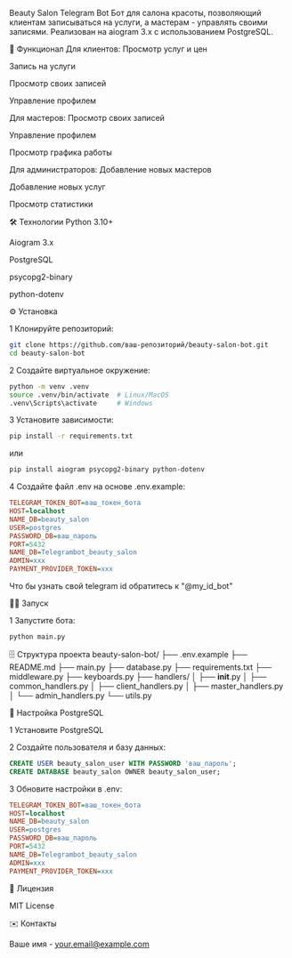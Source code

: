 
Beauty Salon Telegram Bot
Бот для салона красоты, позволяющий клиентам записываться на услуги, а мастерам - управлять своими записями. Реализован на aiogram 3.x с использованием PostgreSQL.

📌 Функционал
Для клиентов:
Просмотр услуг и цен

Запись на услуги

Просмотр своих записей

Управление профилем

Для мастеров:
Просмотр своих записей

Управление профилем

Просмотр графика работы

Для администраторов:
Добавление новых мастеров

Добавление новых услуг

Просмотр статистики

🛠 Технологии
Python 3.10+

Aiogram 3.x

PostgreSQL

psycopg2-binary

python-dotenv

⚙️ Установка

1 Клонируйте репозиторий:
```bash
git clone https://github.com/ваш-репозиторий/beauty-salon-bot.git
cd beauty-salon-bot
```

2 Создайте виртуальное окружение:
```bash
python -m venv .venv
source .venv/bin/activate  # Linux/MacOS
.venv\Scripts\activate     # Windows
```

3 Установите зависимости:
```bash
pip install -r requirements.txt
```
или
```bash
pip install aiogram psycopg2-binary python-dotenv
```

4 Создайте файл .env на основе .env.example:
```ini
TELEGRAM_TOKEN_BOT=ваш_токен_бота
HOST=localhost
NAME_DB=beauty_salon
USER=postgres
PASSWORD_DB=ваш_пароль
PORT=5432
NAME_DB=Telegrambot_beauty_salon
ADMIN=ххх
PAYMENT_PROVIDER_TOKEN=ххх
```
Что бы узнать свой telegram id обратитесь к "@my_id_bot"

🏃‍♂️ Запуск

1 Запустите бота:
```bash
python main.py
```

🗄 Структура проекта
beauty-salon-bot/
├── .env.example
├── README.md
├── main.py
├── database.py
├── requirements.txt
├── middleware.py
├── keyboards.py
├── handlers/
│   ├── __init__.py
│   ├── common_handlers.py
│   ├── client_handlers.py
│   ├── master_handlers.py
│   └── admin_handlers.py
└── utils.py

🔧 Настройка PostgreSQL

1 Установите PostgreSQL

2 Создайте пользователя и базу данных:
```sql
CREATE USER beauty_salon_user WITH PASSWORD 'ваш_пароль';
CREATE DATABASE beauty_salon OWNER beauty_salon_user;
```

3 Обновите настройки в .env:
```ini
TELEGRAM_TOKEN_BOT=ваш_токен_бота
HOST=localhost
NAME_DB=beauty_salon
USER=postgres
PASSWORD_DB=ваш_пароль
PORT=5432
NAME_DB=Telegrambot_beauty_salon
ADMIN=ххх
PAYMENT_PROVIDER_TOKEN=ххх
```

📜 Лицензия

MIT License

✉️ Контакты

Ваше имя - your.email@example.com